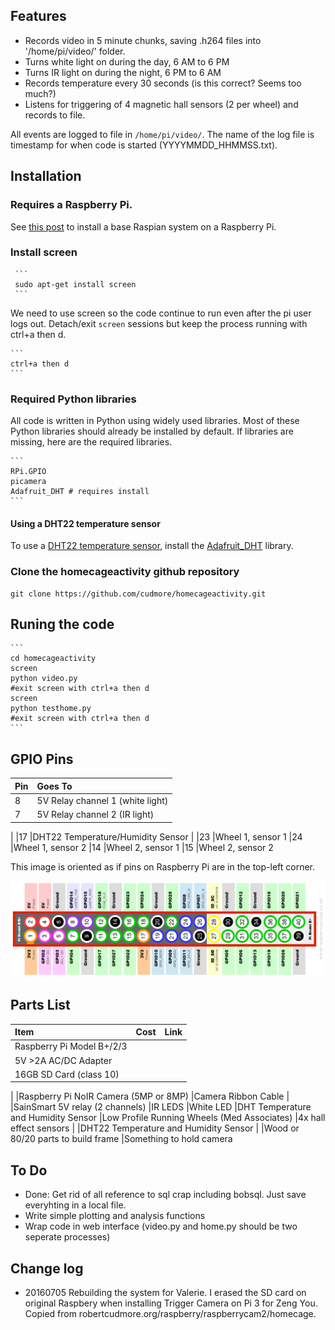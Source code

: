 ## Features

 - Records video in 5 minute chunks, saving .h264 files into '/home/pi/video/' folder.
 - Turns white light on during the day, 6 AM to 6 PM
 - Turns IR light on during the night, 6 PM to 6 AM
 - Records temperature every 30 seconds (is this correct? Seems too much?)
 - Listens for triggering of 4 magnetic hall sensors (2 per wheel) and records to file. 

All events are logged to file in `/home/pi/video/`. The name of the log file is timestamp for when code is started (YYYYMMDD_HHMMSS.txt).

## Installation

### Requires a Raspberry Pi.

See [this post][1] to install a base Raspian system on a Raspberry Pi.

### Install screen
 
     ```
     sudo apt-get install screen
     ```
     
We need to use screen so the code continue to run even after the pi user logs out. Detach/exit `screen` sessions but keep the process running with ctrl+a then d.

    ```
    ctrl+a then d
	```
	
### Required Python libraries

All code is written in Python using widely used libraries. Most of these Python libraries should already be installed by default. If libraries are missing, here are the required libraries.

    ```
    RPi.GPIO
    picamera
	Adafruit_DHT # requires install
	```
	
#### Using a DHT22 temperature sensor

To use a [DHT22 temperature sensor][3], install the [Adafruit_DHT][2] library.

### Clone the homecageactivity github repository
    
    git clone https://github.com/cudmore/homecageactivity.git
    
## Runing the code

    ```
    cd homecageactivity
    screen
    python video.py
    #exit screen with ctrl+a then d
    screen
    python testhome.py
    #exit screen with ctrl+a then d
    ```
    
## GPIO Pins

|Pin		|Goes To
|:-----		|:-----
|8			|5V Relay channel 1 (white light)
|7			|5V Relay channel 2 (IR light)
|
|17			|DHT22 Temperature/Humidity Sensor
|
|23			|Wheel 1, sensor 1
|24			|Wheel 1, sensor 2
|14			|Wheel 2, sensor 1
|15			|Wheel 2, sensor 2

This image is oriented as if pins on Raspberry Pi are in the top-left corner.

<IMG SRC="images/Raspberry-Pi-GPIO-Layout-Model-B-Plus.png" width=700>
       
## Parts List

|Item							|Cost		|Link
|:-----							|:-----		|:-----
|Raspberry Pi Model B+/2/3		|	|
|5V >2A AC/DC Adapter
|16GB SD Card (class 10)
|
|Raspberry Pi NoIR Camera (5MP or 8MP)
|Camera Ribbon Cable
|
|SainSmart 5V relay (2 channels)
|IR LEDS
|White LED
|DHT Temperature and Humidity Sensor
|Low Profile Running Wheels (Med Associates)
|4x hall effect sensors
|
|DHT22 Temperature and Humidity Sensor
|
|Wood or 80/20 parts to build frame
|Something to hold camera

## To Do

 - Done: Get rid of all reference to sql crap including bobsql. Just save everyhting in a local file.
 - Write simple plotting and analysis functions
 - Wrap code in web interface (video.py and home.py should be two seperate processes)
 
## Change log

 - 20160705 Rebuilding the system for Valerie. I erased the SD card on original Raspbery when installing Trigger Camera on Pi 3 for Zeng You. Copied from robertcudmore.org/raspberry/raspberrycam2/homecage.
 
 
[screen]: https://www.gnu.org/software/screen/
[1]: http://blog.cudmore.io/post/2016/05/21/raspian-jessie/
[2]: https://github.com/adafruit/Adafruit_Python_DHT
[3]: https://www.adafruit.com/products/385
